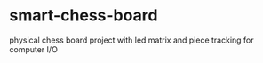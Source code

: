# smart-chess-board
physical chess board project with led matrix and piece tracking for computer I/O
